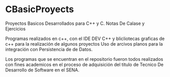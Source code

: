 # CBasicProyects

Proyectos Basicos Desarrollados para C++ y C.
Notas De Calase y Ejercicios

Programas realizados en c++, con el IDE DEV C++ y blicliotecas graficas de c++ para la realización de algunos proyectos 
Uso de arcivos planos para la integración con Persistencia de de Datos.

Los programas que se encuentran en el repositorio fueron todos realizados con fines academicos en el proceso de adquisición del titulo de Tecnico De Desarrollo de Software en el SENA.
